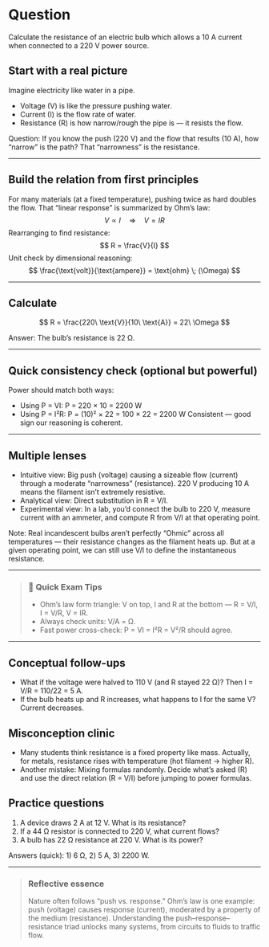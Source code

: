 # Question
Calculate the resistance of an electric bulb which allows a $10$ A current when connected to a $220$ V power source.

## Start with a real picture
Imagine electricity like water in a pipe.
- Voltage (V) is like the pressure pushing water.
- Current (I) is the flow rate of water.
- Resistance (R) is how narrow/rough the pipe is — it resists the flow.

Question: If you know the push (220 V) and the flow that results (10 A), how “narrow” is the path? That “narrowness” is the resistance.

---

## Build the relation from first principles
For many materials (at a fixed temperature), pushing twice as hard doubles the flow. That “linear response” is summarized by Ohm’s law:
$$
V \propto I \quad \Rightarrow \quad V = I R
$$
Rearranging to find resistance:
$$
R = \frac{V}{I}
$$
Unit check by dimensional reasoning:
$$
\frac{\text{volt}}{\text{ampere}} = \text{ohm} \; (\Omega)
$$

---

## Calculate
$$
R = \frac{220\ \text{V}}{10\ \text{A}} = 22\ \Omega
$$

Answer: The bulb’s resistance is 22 Ω.

---

## Quick consistency check (optional but powerful)
Power should match both ways:
- Using P = VI: P = 220 × 10 = 2200 W
- Using P = I²R: P = (10)² × 22 = 100 × 22 = 2200 W
Consistent — good sign our reasoning is coherent.

---

## Multiple lenses
- Intuitive view: Big push (voltage) causing a sizeable flow (current) through a moderate “narrowness” (resistance). 220 V producing 10 A means the filament isn’t extremely resistive.
- Analytical view: Direct substitution in R = V/I.
- Experimental view: In a lab, you’d connect the bulb to 220 V, measure current with an ammeter, and compute R from V/I at that operating point.

Note: Real incandescent bulbs aren’t perfectly “Ohmic” across all temperatures — their resistance changes as the filament heats up. But at a given operating point, we can still use V/I to define the instantaneous resistance.

---

> ### 🧠 Quick Exam Tips
> - Ohm’s law form triangle: V on top, I and R at the bottom — R = V/I, I = V/R, V = IR.
> - Always check units: V/A = Ω.
> - Fast power cross-check: P = VI = I²R = V²/R should agree.

---

## Conceptual follow-ups
- What if the voltage were halved to 110 V (and R stayed 22 Ω)? Then I = V/R = 110/22 = 5 A.
- If the bulb heats up and R increases, what happens to I for the same V? Current decreases.

## Misconception clinic
- Many students think resistance is a fixed property like mass. Actually, for metals, resistance rises with temperature (hot filament → higher R).
- Another mistake: Mixing formulas randomly. Decide what’s asked (R) and use the direct relation (R = V/I) before jumping to power formulas.

## Practice questions
1) A device draws 2 A at 12 V. What is its resistance?  
2) If a 44 Ω resistor is connected to 220 V, what current flows?  
3) A bulb has 22 Ω resistance at 220 V. What is its power?

Answers (quick): 1) 6 Ω, 2) 5 A, 3) 2200 W.

---

> ### Reflective essence
> Nature often follows “push vs. response.” Ohm’s law is one example: push (voltage) causes response (current), moderated by a property of the medium (resistance). Understanding the push–response–resistance triad unlocks many systems, from circuits to fluids to traffic flow.